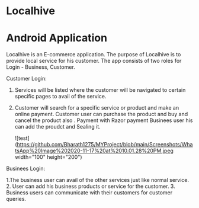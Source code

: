 #   Localhive  
# Android Application
   
   Localhive is an E-commerce application. The purpose of Localhive is to provide local service for his customer.
   The app consists of two roles for Login - Business, Customer.

Customer Login:

1. Services will be listed where the customer will be navigated to certain specific pages to avail of the service.
2. Customer will search for a specific service or product and make an online payment.
   Customer user can purchase the product and buy and cancel  the product also . Payment with  Razor payment 
   Businees user his can add the proudct and Sealing  it.
   
   ![test](https://github.com/Bharath1275/MYProject/blob/main/Screenshots/WhatsApp%20Image%202020-11-17%20at%2010.01.28%20PM.jpeg width="100" height="200")
   
Businees Login: 

1.The business user can avail of the other services just like normal service.
2. User can add his business products or service for the customer.
3. Business users can communicate with their customers for customer queries.
      
    
  
